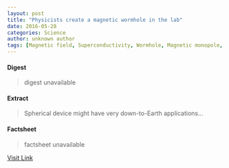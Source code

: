 ```yaml
---
layout: post
title: "Physicists create a magnetic wormhole in the lab"
date: 2016-05-28
categories: Science
author: unknown author
tags: [Magnetic field, Superconductivity, Wormhole, Magnetic monopole, Black hole, Spacetime, Space, Universe, Magnetism, Science, Faster-than-light, Physical quantities, Theoretical physics, Natural philosophy, Applied and interdisciplinary physics, Force, Electromagnetism, Physical sciences, Physics, Mechanics]
---
```



#### Digest
>digest unavailable

#### Extract
>Spherical device might have very down-to-Earth applications...

#### Factsheet
>factsheet unavailable

[Visit Link](http://physicsworld.com/cws/article/news/2015/aug/20/physicists-create-a-magnetic-wormhole-in-the-lab)


